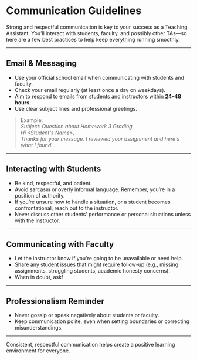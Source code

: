 # Communication Guidelines

Strong and respectful communication is key to your success as a Teaching Assistant. You’ll interact with students, faculty, and possibly other TAs—so here are a few best practices to help keep everything running smoothly.

---
## Email & Messaging

- Use your official school email when communicating with students and faculty.
- Check your email regularly (at least once a day on weekdays).
- Aim to respond to emails from students and instructors within **24–48 hours**.
- Use clear subject lines and professional greetings.

> Example:  
> *Subject: Question about Homework 3 Grading*  
> *Hi <Student's Name>,*  
> *Thanks for your message. I reviewed your assignment and here's what I found...*

---
## Interacting with Students

- Be kind, respectful, and patient.
- Avoid sarcasm or overly informal language. Remember, you’re in a position of authority.
- If you’re unsure how to handle a situation, or a student becomes confrontational, reach out to the instructor.
- Never discuss other students’ performance or personal situations unless with the instructor.

---
## Communicating with Faculty

- Let the instructor know if you're going to be unavailable or need help.
- Share any student issues that might require follow-up (e.g., missing assignments, struggling students, academic honesty concerns).
- When in doubt, ask!

---
## Professionalism Reminder

- Never gossip or speak negatively about students or faculty.
- Keep communication polite, even when setting boundaries or correcting misunderstandings.

---
Consistent, respectful communication helps create a positive learning environment for everyone.
